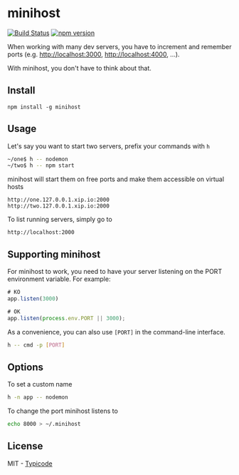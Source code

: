 # minihost

[![Build Status](https://travis-ci.org/typicode/minihost.svg?branch=master)](https://travis-ci.org/typicode/minihost) [![npm version](https://badge.fury.io/js/minihost.svg)](http://badge.fury.io/js/minihost)

When working with many dev servers, you have to increment and remember ports (e.g. [http://localhost:3000](), [http://localhost:4000](), ...).

With minihost, you don't have to think about that.

## Install

```
npm install -g minihost
```

## Usage

Let's say you want to start two servers, prefix your commands with `h`

```bash
~/one$ h -- nodemon
~/two$ h -- npm start
```

minihost will start them on free ports and make them accessible on virtual hosts

```
http://one.127.0.0.1.xip.io:2000
http://two.127.0.0.1.xip.io:2000
```

To list running servers, simply go to

```
http://localhost:2000
```

## Supporting minihost

For minihost to work, you need to have your server listening on the PORT environment variable. For example:

```javascript
# KO
app.listen(3000)

# OK
app.listen(process.env.PORT || 3000);
```

As a convenience, you can also use `[PORT]` in the command-line interface.

```bash
h -- cmd -p [PORT]
```

## Options

To set a custom name

```bash
h -n app -- nodemon
```

To change the port minihost listens to

```bash
echo 8000 > ~/.minihost
```

## License

MIT - [Typicode](https://github.com/typicode)
